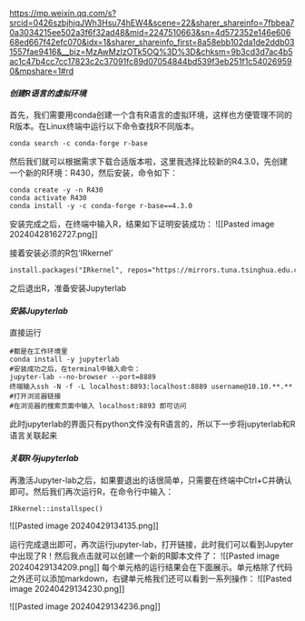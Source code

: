https://mp.weixin.qq.com/s?srcid=0426szbjhjqJWh3Hsu74hEW4&scene=22&sharer_shareinfo=7fbbea70a3034215ee502a3f6f32ad48&mid=2247510663&sn=4d572352e146e60668ed667f42efc070&idx=1&sharer_shareinfo_first=8a58ebb102da1de2ddb031557fae9416&__biz=MzAwMzIzOTk5OQ%3D%3D&chksm=9b3cd3d7ac4b5ac1c47b4cc7cc17823c2c37091fc89d07054844bd539f3eb251f1c540269590&mpshare=1#rd
#### *创建R语言的虚拟环境*
首先，我们需要用conda创建一个含有R语言的虚拟环境，这样也方便管理不同的R版本。在Linux终端中运行以下命令查找R不同版本。
```
conda search -c conda-forge r-base
```
然后我们就可以根据需求下载合适版本啦，这里我选择比较新的R4.3.0，先创建一个新的R环境：R430，然后安装，命令如下：
```
conda create -y -n R430   
conda activate R430  
conda install -y -c conda-forge r-base==4.3.0
```
安装完成之后，在终端中输入R，结果如下证明安装成功：
![[Pasted image 20240428162727.png]]

接着安装必须的R包‘IRkernel’
```
install.packages("IRkernel", repos="https://mirrors.tuna.tsinghua.edu.cn/CRAN/")
```
之后退出R，准备安装Jupyterlab
#### *安装Jupyterlab*
直接运行
```
#都是在工作环境里
conda install -y jupyterlab  
#安装成功之后，在terminal中输入命令：  
jupyter-lab --no-browser --port=8889
终端输入ssh -N -f -L localhost:8893:localhost:8889 username@10.10.**.**
#打开浏览器链接
#在浏览器的搜索页面中输入 localhost:8893 即可访问
```
此时jupyterlab的界面只有python文件没有R语言的，所以下一步将jupyterlab和R语言关联起来

#### *关联R与jupyterlab*
再激活Jupyter-lab之后，如果要退出的话很简单，只需要在终端中Ctrl+C并确认即可。然后我们再次运行R，在命令行中输入：
```
IRkernel::installspec()

```
![[Pasted image 20240429134135.png]]

运行完成退出即可，再次运行jupyter-lab，打开链接，此时我们可以看到Jupyter中出现了R！然后我点击就可以创建一个新的R脚本文件了：
![[Pasted image 20240429134209.png]]
每个单元格的运行结果会在下面展示。单元格除了代码之外还可以添加markdown，右键单元格我们还可以看到一系列操作：
![[Pasted image 20240429134230.png]]

![[Pasted image 20240429134236.png]]
